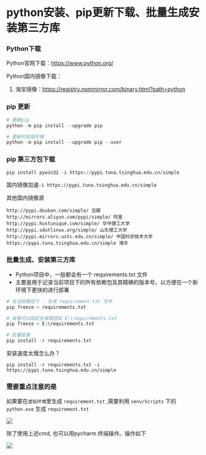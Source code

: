 # python安装、pip更新下载、批量生成安装第三方库

### Python下载

Python官网下载：https://www.python.org/

Python国内镜像下载：

1. 淘宝镜像：https://registry.npmmirror.com/binary.html?path=python



### pip 更新

```python
# 更新pip
python -m pip install --upgrade pip

# 更新时权限不够
python -m pip install --upgrade pip --user

```



### pip 第三方包下载

```python
pip install pywin32 -i https://pypi.tuna.tsinghua.edu.cn/simple 
```

国内镜像加速`-i https://pypi.tuna.tsinghua.edu.cn/simple `

其他国内镜像源

```
http://pypi.douban.com/simple/ 豆瓣
http://mirrors.aliyun.com/pypi/simple/ 阿里
http://pypi.hustunique.com/simple/ 华中理工大学
http://pypi.sdutlinux.org/simple/ 山东理工大学
http://pypi.mirrors.ustc.edu.cn/simple/ 中国科学技术大学
https://pypi.tuna.tsinghua.edu.cn/simple 清华
```



### 批量生成、安装第三方库

- Python项目中，一般都会有一个 requirements.txt 文件
- 主要是用于记录当前项目下的所有依赖包及其精确的版本号，以方便在一个新环境下更快的进行部署

```py
# 在当前路径下 - 生成 requirement.txt 文件
pip freeze > requirements.txt

# 或者可以指定生成路径如 E:\requirements.txt
pip freeze > E:\requirements.txt

# 批量安装
pip install -r requirements.txt
```

安装速度太慢怎么办？

```
pip install -r requirements.txt -i https://pypi.tuna.tsinghua.edu.cn/simple
```



### 需要重点注意的是

如果要在`虚拟环境`里生成 `requirement.txt` ,需要利用 `venv/Scripts` 下的 `python.exe` 生成  `requirement.txt` 

![](http://biji.51automate.cn/blogs/img/20230130152436.png)

除了使用上述cmd, 也可以用pycharm 终端操作。操作如下

![](http://biji.51automate.cn/blogs/img/20230130152730.png)

